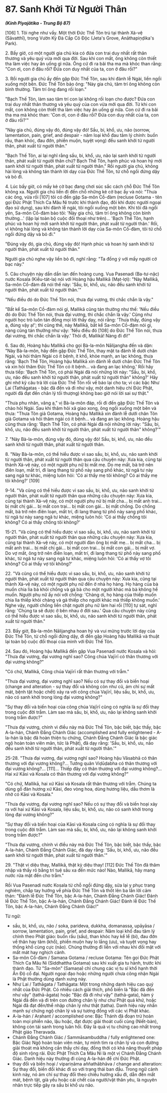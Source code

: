 # 87. Sanh Khởi Từ Người Thân
***(Kinh Piyajātika - Trung Bộ 87)***

[106] 1. Tôi nghe như vầy. Một thời Đức Thế Tôn trú tại thành Xá-vệ (Sāvatthī), trong Vườn Kỳ Đà Cấp Cô Độc (Jeta's Grove, Anāthapiṇḍika's Park).

2\. Bấy giờ, có một người gia chủ kia có đứa con trai duy nhất rất thân thương và yêu quý vừa mới qua đời. Sau khi con mất, ông không còn thiết tha làm việc hay ăn uống gì nữa. Ông cứ đi ra bãi tha ma mà khóc than rằng: "Con ơi, con ở đâu rồi? Đứa con duy nhất của ta, con ở đâu rồi?"

3\. Rồi người gia chủ ấy đến gặp Đức Thế Tôn, sau khi đảnh lễ Ngài, liền ngồi xuống một bên. Đức Thế Tôn bảo ông: "Này gia chủ, tâm trí ông không còn bình thường. Tâm trí ông đang rối loạn."

"Bạch Thế Tôn, làm sao tâm trí con lại không rối loạn cho được? Đứa con trai duy nhất thân thương và yêu quý của con vừa mới qua đời. Từ khi con mất, con không còn thiết tha làm việc hay ăn uống gì nữa. Con cứ đi ra bãi tha ma mà khóc than: 'Con ơi, con ở đâu rồi? Đứa con duy nhất của ta, con ở đâu rồi?'"

"Này gia chủ, đúng vậy đó, đúng vậy đó! Sầu, bi, khổ, ưu, não (sorrow, lamentation, pain, grief, and despair - năm loại khổ đau tâm lý chính: buồn rầu, than khóc, đau đớn, phiền muộn, tuyệt vọng) đều sanh khởi từ người thân, phát xuất từ người thân."

"Bạch Thế Tôn, ai lại nghĩ rằng sầu, bi, khổ, ưu, não lại sanh khởi từ người thân, phát xuất từ người thân chứ? Bạch Thế Tôn, hạnh phúc và hoan hỷ mới sanh khởi từ người thân, phát xuất từ người thân." Rồi người gia chủ, không hài lòng và không tán thành lời dạy của Đức Thế Tôn, từ chỗ ngồi đứng dậy và bỏ đi.

4\. Lúc bấy giờ, có mấy kẻ cờ bạc đang chơi súc sắc cách chỗ Đức Thế Tôn không xa. Người gia chủ liền đi đến chỗ những kẻ cờ bạc ấy và nói: "Thưa các ông, vừa rồi [107] tôi có đến gặp Sa-môn Cồ-đàm (recluse Gotama - tên gọi Đức Phật Thích Ca Mâu Ni trước khi thành đạo, đôi khi được người ngoại đạo sử dụng), sau khi đảnh lễ ngài, tôi ngồi xuống một bên. Khi tôi đã ngồi yên, Sa-môn Cồ-đàm bảo tôi: 'Này gia chủ, tâm trí ông không còn bình thường...' (lặp lại toàn bộ cuộc đối thoại như trên)... 'Bạch Thế Tôn, hạnh phúc và hoan hỷ mới sanh khởi từ người thân, phát xuất từ người thân.' Rồi, vì không hài lòng và không tán thành lời dạy của Sa-môn Cồ-đàm, tôi từ chỗ ngồi đứng dậy và bỏ đi."

"Đúng vậy đó, gia chủ, đúng vậy đó! Hạnh phúc và hoan hỷ sanh khởi từ người thân, phát xuất từ người thân."

Người gia chủ nghe vậy liền bỏ đi, nghĩ rằng: "Ta đồng ý với mấy người cờ bạc này."

5\. Câu chuyện này dần dần lan đến hoàng cung. Vua Pasenadi (Ba-tư-nặc) nước Kosala (Kiều-tát-la) nói với Hoàng hậu Mallikā (Mạt-lợi): "Này Mallikā, Sa-môn Cồ-đàm đã nói thế này: 'Sầu, bi, khổ, ưu, não đều sanh khởi từ người thân, phát xuất từ người thân.'"

"Nếu điều đó do Đức Thế Tôn nói, thưa đại vương, thì chắc chắn là vậy."

"Bất kể Sa-môn Cồ-đàm nói gì, Mallikā cũng tán thưởng như thế: 'Nếu điều đó do Đức Thế Tôn nói, thưa đại vương, thì chắc chắn là vậy.' Cũng như người học trò luôn tán đồng mọi lời thầy dạy, nói rằng: 'Thưa thầy, đúng vậy ạ, đúng vậy ạ!'; thì cũng thế, này Mallikā, bất kể Sa-môn Cồ-đàm nói gì, nàng cũng tán thưởng như vậy: 'Nếu điều đó [108] do Đức Thế Tôn nói, thưa đại vương, thì chắc chắn là vậy.' Thôi đi, Mallikā! Nàng đi đi!"

6\. Sau đó, Hoàng hậu Mallikā cho gọi Bà-la-môn Nālijangha đến và dặn: "Này Bà-la-môn, hãy đến gặp Đức Thế Tôn, thay mặt ta đảnh lễ dưới chân Ngài, và hỏi thăm Ngài có ít bệnh, ít khổ, khỏe mạnh, an lạc không, thưa rằng: 'Bạch Thế Tôn, Hoàng hậu Mallikā xin đảnh lễ dưới chân Đức Thế Tôn và xin hỏi thăm Đức Thế Tôn có ít bệnh... và đang an lạc không.' Rồi hãy thưa tiếp: 'Bạch Thế Tôn, có phải Ngài đã nói những lời này: "Sầu, bi, khổ, ưu, não đều sanh khởi từ người thân, phát xuất từ người thân" không?' Hãy ghi nhớ kỹ câu trả lời của Đức Thế Tôn rồi về báo lại cho ta; vì các bậc Như Lai (Tathāgatas - bậc đã đến và đi như vậy, một danh hiệu chỉ Đức Phật, người đã đạt đến chân lý tối thượng) không bao giờ nói lời sai sự thật."

"Thưa phu nhân, vâng ạ," vị Bà-la-môn đáp, rồi đi đến gặp Đức Thế Tôn và chào hỏi Ngài. Sau khi thăm hỏi xã giao xong, ông ngồi xuống một bên và thưa: "Thưa Tôn giả Gotama, Hoàng hậu Mallikā xin đảnh lễ dưới chân Tôn giả Gotama và hỏi thăm ngài có ít bệnh... và đang an lạc không. Hoàng hậu cũng thưa rằng: 'Bạch Thế Tôn, có phải Ngài đã nói những lời này: "Sầu, bi, khổ, ưu, não đều sanh khởi từ người thân, phát xuất từ người thân" không?'"

7\. "Này Bà-la-môn, đúng vậy đó, đúng vậy đó! Sầu, bi, khổ, ưu, não đều sanh khởi từ người thân, phát xuất từ người thân.

8\. "Này Bà-la-môn, có thể hiểu được vì sao sầu, bi, khổ, ưu, não sanh khởi từ người thân, phát xuất từ người thân qua câu chuyện này: Xưa kia, cũng tại thành Xá-vệ này, có một người phụ nữ bị mất mẹ. Do mẹ mất, bà trở nên điên loạn, mất trí, đi lang thang từ phố này sang phố khác, từ ngã tư này sang ngã tư khác, miệng luôn hỏi: 'Có ai thấy mẹ tôi không? Có ai thấy mẹ tôi không?' [109]

9-14. "Và cũng có thể hiểu được vì sao sầu, bi, khổ, ưu, não sanh khởi từ người thân, phát xuất từ người thân qua những câu chuyện này: Xưa kia, cũng tại thành Xá-vệ này, có một người phụ nữ bị mất cha... bị mất anh trai... bị mất chị gái... bị mất con trai... bị mất con gái... bị mất chồng. Do chồng mất, bà trở nên điên loạn, mất trí, đi lang thang từ phố này sang phố khác, từ ngã tư này sang ngã tư khác, miệng luôn hỏi: 'Có ai thấy chồng tôi không? Có ai thấy chồng tôi không?'

15-21. "Và cũng có thể hiểu được vì sao sầu, bi, khổ, ưu, não sanh khởi từ người thân, phát xuất từ người thân qua những câu chuyện này: Xưa kia, cũng tại thành Xá-vệ này, có một người đàn ông bị mất mẹ... bị mất cha... bị mất anh trai... bị mất chị gái... bị mất con trai... bị mất con gái... bị mất vợ. Do vợ mất, ông trở nên điên loạn, mất trí, đi lang thang từ phố này sang phố khác, từ ngã tư này sang ngã tư khác, miệng luôn hỏi: 'Có ai thấy vợ tôi không? Có ai thấy vợ tôi không?'

22\. "Và cũng có thể hiểu được vì sao sầu, bi, khổ, ưu, não sanh khởi từ người thân, phát xuất từ người thân qua câu chuyện này: Xưa kia, cũng tại thành Xá-vệ này, có một người phụ nữ đến ở nhà họ hàng. Họ hàng của bà muốn chia lìa bà khỏi chồng và gả bà cho một người khác mà bà không hề muốn. Người phụ nữ ấy nói với chồng: 'Chàng ơi, họ hàng của thiếp muốn chia lìa thiếp khỏi chàng và gả thiếp cho người khác mà thiếp không muốn.' Nghe vậy, người chồng liền chặt người phụ nữ làm hai rồi [110] tự sát, nghĩ rằng: 'Chúng ta sẽ được ở bên nhau ở đời sau.' Qua câu chuyện này cũng có thể hiểu được vì sao sầu, bi, khổ, ưu, não sanh khởi từ người thân, phát xuất từ người thân."

23\. Bấy giờ, Bà-la-môn Nālijangha hoan hỷ và vui mừng trước lời dạy của Đức Thế Tôn, từ chỗ ngồi đứng dậy, đi đến gặp Hoàng hậu Mallikā và thuật lại toàn bộ cuộc đối thoại của mình với Đức Thế Tôn.

24\. Sau đó, Hoàng hậu Mallikā đến gặp Vua Pasenadi nước Kosala và hỏi: "Thưa đại vương, đại vương nghĩ sao? Công chúa Vajīrī có thân thương với đại vương không?"

"Có chứ, Mallikā, Công chúa Vajīrī rất thân thương với trẫm."

"Thưa đại vương, đại vương nghĩ sao? Nếu có sự thay đổi và biến hoại (change and alteration - sự thay đổi và không còn như cũ, ám chỉ sự mất mát, bệnh tật hoặc chết) xảy ra với công chúa Vajīrī, liệu sầu, bi, khổ, ưu, não có sanh khởi trong lòng đại vương không?"

"Sự thay đổi và biến hoại của công chúa Vajīrī cũng có nghĩa là sự đổi thay trong cuộc đời trẫm. Làm sao mà sầu, bi, khổ, ưu, não lại không sanh khởi trong trẫm được?"

"Thưa đại vương, chính vì điều này mà Đức Thế Tôn, bậc biết, bậc thấy, bậc A-la-hán, Chánh Đẳng Chánh Giác (accomplished and fully enlightened - A-la-hán là bậc đã hoàn thiện tu chứng, Chánh Đẳng Chánh Giác là bậc giác ngộ hoàn toàn viên mãn, tức là Phật), đã dạy rằng: 'Sầu, bi, khổ, ưu, não đều sanh khởi từ người thân, phát xuất từ người thân.'"

25-28. "Thưa đại vương, đại vương nghĩ sao? Hoàng hậu Vāsabhā có thân thương với đại vương không?... Tướng quân Viḍūḍabha có thân thương với đại vương không?... [111]... Thiếp đây có thân thương với đại vương không?... Hai xứ Kāsi và Kosala có thân thương với đại vương không?"

"Có chứ, Mallikā, hai xứ Kāsi và Kosala rất thân thương với trẫm. Chúng ta dùng gỗ đàn hương xứ Kāsi, đeo vòng hoa, dùng hương liệu, dầu thơm là nhờ có Kāsi và Kosala."

"Thưa đại vương, đại vương nghĩ sao? Nếu có sự thay đổi và biến hoại xảy ra với hai xứ Kāsi và Kosala, liệu sầu, bi, khổ, ưu, não có sanh khởi trong lòng đại vương không?"

"Sự thay đổi và biến hoại của Kāsi và Kosala cũng có nghĩa là sự đổi thay trong cuộc đời trẫm. Làm sao mà sầu, bi, khổ, ưu, não lại không sanh khởi trong trẫm được?"

"Thưa đại vương, chính vì điều này mà Đức Thế Tôn, bậc biết, bậc thấy, bậc A-la-hán, Chánh Đẳng Chánh Giác, đã dạy rằng: 'Sầu, bi, khổ, ưu, não đều sanh khởi từ người thân, phát xuất từ người thân.'"

29\. "Thật vi diệu thay, Mallikā, thật kỳ diệu thay! [112] Đức Thế Tôn đã thâm nhập và thấy rõ bằng trí tuệ sâu xa đến mức nào! Nào, Mallikā, hãy mang nước rửa mặt đến cho trẫm."

Rồi Vua Pasenadi nước Kosala từ chỗ ngồi đứng dậy, sửa lại y phục trang nghiêm, chắp tay hướng về phía Đức Thế Tôn và thốt lên ba lần lời cảm thán: "Đảnh lễ Đức Thế Tôn, bậc A-la-hán, Chánh Đẳng Chánh Giác! Đảnh lễ Đức Thế Tôn, bậc A-la-hán, Chánh Đẳng Chánh Giác! Đảnh lễ Đức Thế Tôn, bậc A-la-hán, Chánh Đẳng Chánh Giác!"

<!--pg-->
Từ ngữ:
- sầu, bi, khổ, ưu, não / soka, parideva, dukkha, domanassa, upāyāsa / sorrow, lamentation, pain, grief, and despair: Năm loại khổ đau tâm lý chính theo Phật giáo: buồn rầu (sầu), than khóc hay kể lể (bi), đau đớn về thân hay tâm (khổ), phiền muộn hay lo lắng (ưu), và tuyệt vọng hay thống khổ cùng cực (não). Chúng thường đi liền với nhau khi đối mặt với mất mát hay nghịch cảnh.
- Sa-môn Cồ-đàm / Samaṇa Gotama / recluse Gotama: Tên gọi Đức Phật Thích Ca Mâu Ni (Siddhattha Gotama) sau khi xuất gia tu hành, trước khi thành đạo. Từ "Sa-môn" (Samaṇa) chỉ chung các vị tu sĩ khổ hạnh thời Ấn Độ cổ đại. Người ngoại đạo hoặc những người chưa công nhận Ngài là Phật thường dùng danh xưng này.
- Như Lai / Tathāgata / Tathāgata: Một trong những danh hiệu cao quý nhất của Đức Phật. Có nhiều cách giải thích, phổ biến là "Bậc đã đến như vậy" (tathā-āgata) hoặc "Bậc đã đi như vậy" (tathā-gata), hàm ý Ngài đã đến và đi trên con đường chân lý như chư Phật quá khứ, hoặc Ngài đã đạt đến/thể nhập chân lý như thật (tatha). Danh hiệu này nhấn mạnh sự chứng ngộ chân lý và sự tương đồng với các vị Phật khác.
- A-la-hán / Arahant / accomplished one: Bậc Thánh đã đoạn trừ hoàn toàn mọi phiền não, lậu hoặc, đạt được giải thoát cuối cùng (Niết-bàn), không còn tái sanh trong luân hồi. Đây là quả vị tu chứng cao nhất trong Phật giáo Theravada.
- Chánh Đẳng Chánh Giác / Sammāsambuddha / fully enlightened one: Bậc Giác Ngộ hoàn toàn viên mãn, tự mình tìm ra chân lý và con đường giải thoát mà không cần thầy chỉ dạy, đồng thời có khả năng thuyết pháp độ sinh rộng rãi. Đức Phật Thích Ca Mâu Ni là một vị Chánh Đẳng Chánh Giác. Danh hiệu này thường đi cùng A-la-hán để chỉ Đức Phật.
- thay đổi và biến hoại / vipariṇāma aññathābhāva / change and alteration: Sự thay đổi, biến đổi khác đi so với trạng thái ban đầu. Trong ngữ cảnh kinh này, nó ám chỉ sự thay đổi theo chiều hướng xấu đi, dẫn đến mất mát, bệnh tật, già yếu hoặc cái chết của người/vật thân yêu, là nguyên nhân trực tiếp gây ra sầu bi khổ ưu não.